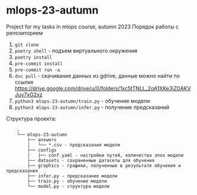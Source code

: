 # mlops-23-autumn

Project for my tasks in mlops course, autumn 2023
Порядок работы с репозиторием

1. `git clone`
2. `poetry shell` - подъем виртуального окружения
3. `poetry install`
4. `pre-commit install`
5. `pre-commit run -a`
6. `dvc pull` - скачивание данных из gdrive, данные можно найти по ссылке
   https://drive.google.com/drive/u/0/folders/1xc5tTNLL_2oA1XKe3jZ0AKVJuy7xG2xz
7. `python3 mlops-23-autumn/train.py` - обучение модели
8. `python3 mlops-23-autumn/infer.py` - получение предсказаний

Структура проекта:

```
    .
    └── mlops-23-autumn
        ├── answers
        |   └── *.csv - предсказания модели
        ├── configs
        |   ├── conf.yaml - настройки путей, количества эпох модели
        ├── datasets - сохраненные датасеты для обучения
        ├── graphics - графики, полученные в результате обучения и предсказания
        ├── infer.py - предсказание модели
        ├── train.py - обучение модели
        └── model.py - структура модели
```
